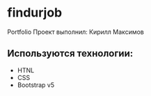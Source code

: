 # findurjob
Portfolio
Проект выполнил: Кирилл Максимов

## Используются технологии:
- HTNL
- CSS
- Bootstrap v5
